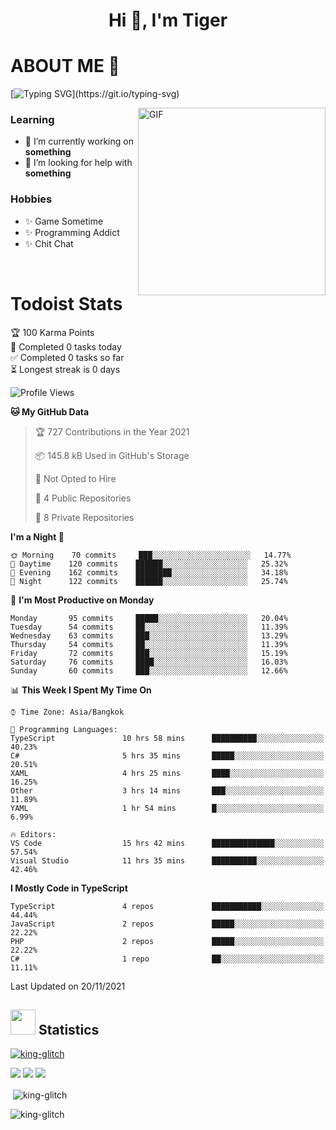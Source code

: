 <h1 align="center">Hi 👋, I'm Tiger</h1>




# ABOUT ME 💬

[![Typing SVG](https://readme-typing-svg.herokuapp.com?color=22F771&vCenter=true&lines=A+perssionate+developer+from+nowhere.)](https://git.io/typing-svg)

<img hight="200px" width="300px" alt="GIF" align="right" src="https://media.giphy.com/media/LmNwrBhejkK9EFP504/giphy.gif">

### Learning
- 🔭 I’m currently working on **something**
- 🤝 I’m looking for help with **something**

### Hobbies
- ✨ Game Sometime
- ✨ Programming Addict
- ✨ Chit Chat

</br>


# Todoist Stats

<!-- TODO-IST:START -->
🏆  100 Karma Points           
🌸  Completed 0 tasks today           
✅  Completed 0 tasks so far           
⏳  Longest streak is 0 days
<!-- TODO-IST:END -->

<!--START_SECTION:waka-->
![Profile Views](http://img.shields.io/badge/Profile%20Views-15-blue)

**🐱 My GitHub Data** 

> 🏆 727 Contributions in the Year 2021
 > 
> 📦 145.8 kB Used in GitHub's Storage 
 > 
> 🚫 Not Opted to Hire
 > 
> 📜 4 Public Repositories 
 > 
> 🔑 8 Private Repositories  
 > 
**I'm a Night 🦉** 

```text
🌞 Morning    70 commits     ███░░░░░░░░░░░░░░░░░░░░░░   14.77% 
🌆 Daytime    120 commits    ██████░░░░░░░░░░░░░░░░░░░   25.32% 
🌃 Evening    162 commits    ████████░░░░░░░░░░░░░░░░░   34.18% 
🌙 Night      122 commits    ██████░░░░░░░░░░░░░░░░░░░   25.74%

```
📅 **I'm Most Productive on Monday** 

```text
Monday       95 commits     █████░░░░░░░░░░░░░░░░░░░░   20.04% 
Tuesday      54 commits     ██░░░░░░░░░░░░░░░░░░░░░░░   11.39% 
Wednesday    63 commits     ███░░░░░░░░░░░░░░░░░░░░░░   13.29% 
Thursday     54 commits     ██░░░░░░░░░░░░░░░░░░░░░░░   11.39% 
Friday       72 commits     ███░░░░░░░░░░░░░░░░░░░░░░   15.19% 
Saturday     76 commits     ████░░░░░░░░░░░░░░░░░░░░░   16.03% 
Sunday       60 commits     ███░░░░░░░░░░░░░░░░░░░░░░   12.66%

```


📊 **This Week I Spent My Time On** 

```text
⌚︎ Time Zone: Asia/Bangkok

💬 Programming Languages: 
TypeScript               10 hrs 58 mins      ██████████░░░░░░░░░░░░░░░   40.23% 
C#                       5 hrs 35 mins       █████░░░░░░░░░░░░░░░░░░░░   20.51% 
XAML                     4 hrs 25 mins       ████░░░░░░░░░░░░░░░░░░░░░   16.25% 
Other                    3 hrs 14 mins       ███░░░░░░░░░░░░░░░░░░░░░░   11.89% 
YAML                     1 hr 54 mins        █░░░░░░░░░░░░░░░░░░░░░░░░   6.99%

🔥 Editors: 
VS Code                  15 hrs 42 mins      ██████████████░░░░░░░░░░░   57.54% 
Visual Studio            11 hrs 35 mins      ██████████░░░░░░░░░░░░░░░   42.46%

```

**I Mostly Code in TypeScript** 

```text
TypeScript               4 repos             ███████████░░░░░░░░░░░░░░   44.44% 
JavaScript               2 repos             █████░░░░░░░░░░░░░░░░░░░░   22.22% 
PHP                      2 repos             █████░░░░░░░░░░░░░░░░░░░░   22.22% 
C#                       1 repo              ██░░░░░░░░░░░░░░░░░░░░░░░   11.11%

```



 Last Updated on 20/11/2021
<!--END_SECTION:waka-->

## <img height="40" src="https://raw.githubusercontent.com/innng/innng/master/assets/kyubey.gif"/> Statistics

<p align="left"> 
 <a href="https://github.com/ryo-ma/github-profile-trophy">
  <img src="https://github-profile-trophy.vercel.app/?username=king-glitch&theme=dracula" alt="king-glitch" />
 </a> </p>

![](https://github-profile-summary-cards.vercel.app/api/cards/profile-details?username=king-glitch&theme=dracula)
![](https://github-profile-summary-cards.vercel.app/api/cards/stats?username=king-glitch&theme=dracula) 
![](https://github-profile-summary-cards.vercel.app/api/cards/productive-time?username=king-glitch&theme=dracula)


<p>&nbsp;<img align="center" src="https://github-readme-stats.vercel.app/api?username=king-glitch&theme=dracula" alt="king-glitch" /></p>

<p><img align="center" src="https://github-readme-streak-stats.herokuapp.com/?user=king-glitch&theme=dracula" alt="king-glitch" /></p>
